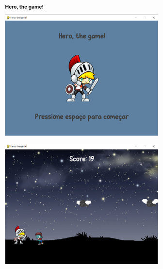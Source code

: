 ### Hero, the game!
![Hero](https://github.com/Faguiro/Hero_pygame/blob/main/graphics/tela_inicial.png)

### 
![Hero](https://github.com/Faguiro/Hero_pygame/blob/main/graphics/tela_jogo.png?raw=true)
